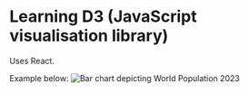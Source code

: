 # Learning D3 (JavaScript visualisation library)

Uses React.

Example below:
![Bar chart depicting World Population 2023](/world_population_2023_bar_chart.png)